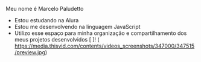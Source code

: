 Meu nome é Marcelo Paludetto
- Estou estudando na Alura
- Estou me desenvolvendo na linguagem JavaScript
- Utilizo esse espaço para minha organização e
compartilhamento dos meus projetos desenvolvidos
[ ]! ( https://media.thisvid.com/contents/videos_screenshots/347000/347515/preview.jpg)
